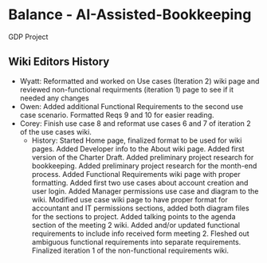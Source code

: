 # Balance - AI-Assisted-Bookkeeping
GDP Project

## Wiki Editors History
* Wyatt: Reformatted and worked on Use cases (Iteration 2) wiki page and reviewed non-functional requirments (iteration 1) page to see if it needed any changes
* Owen: Added additional Functional Requirements to the second use case scenario. Formatted Reqs 9 and 10 for easier reading.
* Corey: Finish use case 8 and reformat use cases 6 and 7 of iteration 2 of the use cases wiki.
  * History: Started Home page, finalized format to be used for wiki pages. Added Developer info to the About wiki page. Added first version of the Charter Draft. Added preliminary project research for bookkeeping. Added preliminary project research for the month-end process. Added Functional Requirements wiki page with proper formatting. Added first two use cases about account creation and user login. Added Manager permissions use case and diagram to the wiki. Modified use case wiki page to have proper format for accountant and IT permissions sections, added both diagram files for the sections to project. Added talking points to the agenda section of the meeting 2 wiki. Added and/or updated functional requirements to include info received form meeting 2. Fleshed out ambiguous functional requirements into separate requirements. Finalized iteration 1 of the non-functional requirements wiki.
